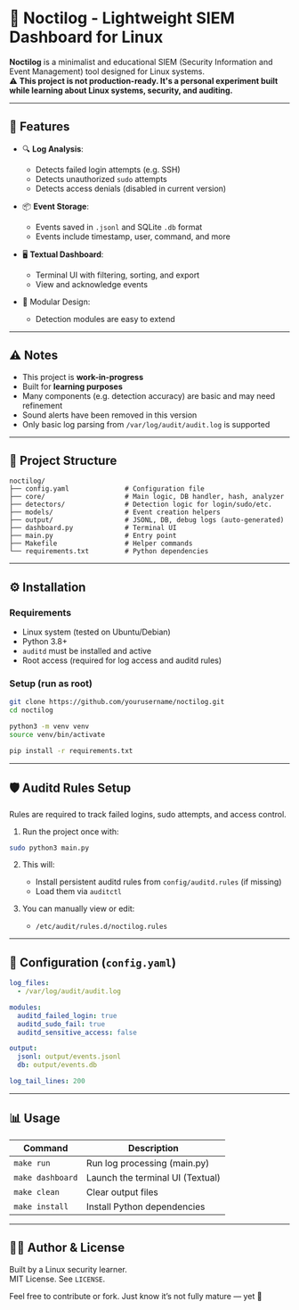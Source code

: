 # 🦉 Noctilog - Lightweight SIEM Dashboard for Linux

**Noctilog** is a minimalist and educational SIEM (Security Information and Event Management) tool designed for Linux systems.  
⚠️ **This project is not production-ready. It's a personal experiment built while learning about Linux systems, security, and auditing.**

---

## 🚀 Features

- 🔍 **Log Analysis**:
  - Detects failed login attempts (e.g. SSH)
  - Detects unauthorized `sudo` attempts
  - Detects access denials (disabled in current version)

- 📦 **Event Storage**:
  - Events saved in `.jsonl` and SQLite `.db` format
  - Events include timestamp, user, command, and more

- 🖥️ **Textual Dashboard**:
  - Terminal UI with filtering, sorting, and export
  - View and acknowledge events

- 🧱 Modular Design:
  - Detection modules are easy to extend

---

## ⚠️ Notes

- This project is **work-in-progress**
- Built for **learning purposes**
- Many components (e.g. detection accuracy) are basic and may need refinement
- Sound alerts have been removed in this version
- Only basic log parsing from `/var/log/audit/audit.log` is supported

---

## 📁 Project Structure

```
noctilog/
├── config.yaml              # Configuration file
├── core/                    # Main logic, DB handler, hash, analyzer
├── detectors/               # Detection logic for login/sudo/etc.
├── models/                  # Event creation helpers
├── output/                  # JSONL, DB, debug logs (auto-generated)
├── dashboard.py             # Terminal UI
├── main.py                  # Entry point
├── Makefile                 # Helper commands
└── requirements.txt         # Python dependencies
```

---

## ⚙️ Installation

### Requirements

- Linux system (tested on Ubuntu/Debian)
- Python 3.8+
- `auditd` must be installed and active
- Root access (required for log access and auditd rules)

### Setup (run as root)

```bash
git clone https://github.com/yourusername/noctilog.git
cd noctilog

python3 -m venv venv
source venv/bin/activate

pip install -r requirements.txt
```

---

## 🛡️ Auditd Rules Setup

Rules are required to track failed logins, sudo attempts, and access control.

1. Run the project once with:
```bash
sudo python3 main.py
```

2. This will:
   - Install persistent auditd rules from `config/auditd.rules` (if missing)
   - Load them via `auditctl`

3. You can manually view or edit:
   - `/etc/audit/rules.d/noctilog.rules`

---

## 🔧 Configuration (`config.yaml`)

```yaml
log_files:
  - /var/log/audit/audit.log

modules:
  auditd_failed_login: true
  auditd_sudo_fail: true
  auditd_sensitive_access: false

output:
  jsonl: output/events.jsonl
  db: output/events.db

log_tail_lines: 200
```

---

## 📊 Usage

| Command              | Description                              |
|----------------------|------------------------------------------|
| `make run`           | Run log processing (main.py)            |
| `make dashboard`     | Launch the terminal UI (Textual)        |
| `make clean`         | Clear output files                      |
| `make install`       | Install Python dependencies             |

---

## 👨‍💻 Author & License

Built by a Linux security learner.  
MIT License. See `LICENSE`.

Feel free to contribute or fork. Just know it’s not fully mature — yet 🙂
